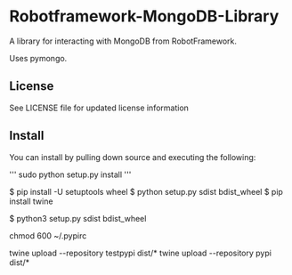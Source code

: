 Robotframework-MongoDB-Library
==============================

A library for interacting with MongoDB from RobotFramework.

Uses pymongo.

License
-------
See LICENSE file for updated license information

Install
-------
You can install by pulling down source and executing the following:

'''
sudo python setup.py install
'''


$ pip install -U setuptools wheel 
$ python setup.py sdist bdist_wheel 
$ pip install twine 

$ python3 setup.py sdist bdist_wheel

chmod 600 ~/.pypirc

twine upload --repository testpypi dist/* 
twine upload --repository pypi dist/* 
